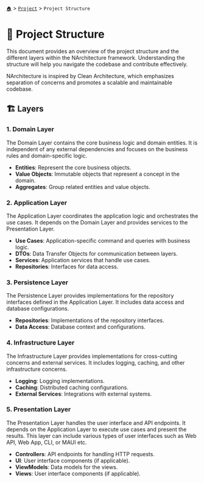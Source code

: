 [`🏠`](../README.md) > [`Project`](./README.md) > `Project Structure`

# 📂 Project Structure
This document provides an overview of the project structure and the different layers within the NArchitecture framework. Understanding the structure will help you navigate the codebase and contribute effectively.

NArchitecture is inspired by Clean Architecture, which emphasizes separation of concerns and promotes a scalable and maintainable codebase.

## 🏗️ Layers

### 1. **Domain Layer**
The Domain Layer contains the core business logic and domain entities. It is independent of any external dependencies and focuses on the business rules and domain-specific logic.

- **Entities**: Represent the core business objects.
- **Value Objects**: Immutable objects that represent a concept in the domain.
- **Aggregates**: Group related entities and value objects.

### 2. **Application Layer**
The Application Layer coordinates the application logic and orchestrates the use cases. It depends on the Domain Layer and provides services to the Presentation Layer.

- **Use Cases**: Application-specific command and queries with business logic.
- **DTOs**: Data Transfer Objects for communication between layers.
- **Services**: Application services that handle use cases.
- **Repositories**: Interfaces for data access.

### 3. **Persistence Layer**
The Persistence Layer provides implementations for the repository interfaces defined in the Application Layer. It includes data access and database configurations.

- **Repositories**: Implementations of the repository interfaces.
- **Data Access**: Database context and configurations.

### 4. **Infrastructure Layer**
The Infrastructure Layer provides implementations for cross-cutting concerns and external services. It includes logging, caching, and other infrastructure concerns.

- **Logging**: Logging implementations.
- **Caching**: Distributed caching configurations.
- **External Services**: Integrations with external systems.

### 5. **Presentation Layer**
The Presentation Layer handles the user interface and API endpoints. It depends on the Application Layer to execute use cases and present the results. This layer can include various types of user interfaces such as Web API, Web App, CLI, or MAUI etc.

- **Controllers**: API endpoints for handling HTTP requests.
- **UI**: User interface components (if applicable).
- **ViewModels**: Data models for the views.
- **Views**: User interface components (if applicable).
